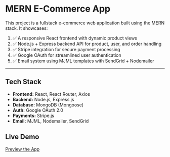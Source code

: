 # MERN E-Commerce App

This project is a fullstack e-commerce web application built using the MERN stack. It showcases:

1. ✅ A responsive React frontend with dynamic product views
2. ✅ Node.js + Express backend API for product, user, and order handling
3. ✅ Stripe integration for secure payment processing
4. ✅ Google OAuth for streamlined user authentication
5. ✅ Email system using MJML templates with SendGrid + Nodemailer

---

## Tech Stack

- **Frontend:** React, React Router, Axios
- **Backend:** Node.js, Express.js
- **Database:** MongoDB (Mongoose)
- **Auth:** Google OAuth 2.0
- **Payments:** Stripe.js
- **Email:** MJML, Nodemailer, SendGrid

## Live Demo

[Preview the App](https://thomas-clothing.onrender.com/)
